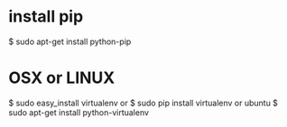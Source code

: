 # install pip
$ sudo apt-get install python-pip


# OSX or LINUX
$ sudo easy_install virtualenv
or 
$ sudo pip install virtualenv
or ubuntu
$ sudo apt-get install python-virtualenv